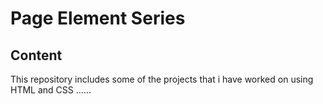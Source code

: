 # Page Element Series
## Content
This repository includes some of the projects that i have worked on using HTML and CSS
......
